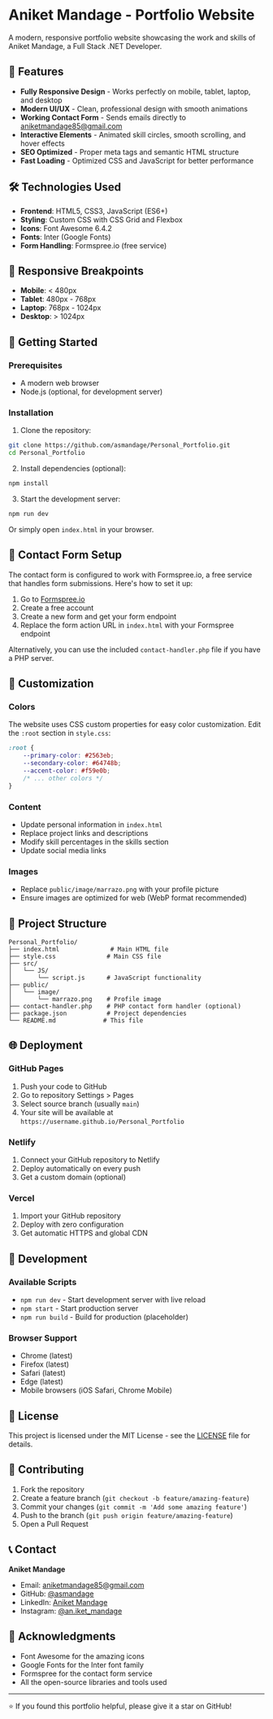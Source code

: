 # Aniket Mandage - Portfolio Website

A modern, responsive portfolio website showcasing the work and skills of Aniket Mandage, a Full Stack .NET Developer.

## 🚀 Features

- **Fully Responsive Design** - Works perfectly on mobile, tablet, laptop, and desktop
- **Modern UI/UX** - Clean, professional design with smooth animations
- **Working Contact Form** - Sends emails directly to aniketmandage85@gmail.com
- **Interactive Elements** - Animated skill circles, smooth scrolling, and hover effects
- **SEO Optimized** - Proper meta tags and semantic HTML structure
- **Fast Loading** - Optimized CSS and JavaScript for better performance

## 🛠️ Technologies Used

- **Frontend**: HTML5, CSS3, JavaScript (ES6+)
- **Styling**: Custom CSS with CSS Grid and Flexbox
- **Icons**: Font Awesome 6.4.2
- **Fonts**: Inter (Google Fonts)
- **Form Handling**: Formspree.io (free service)

## 📱 Responsive Breakpoints

- **Mobile**: < 480px
- **Tablet**: 480px - 768px
- **Laptop**: 768px - 1024px
- **Desktop**: > 1024px

## 🚀 Getting Started

### Prerequisites

- A modern web browser
- Node.js (optional, for development server)

### Installation

1. Clone the repository:
```bash
git clone https://github.com/asmandage/Personal_Portfolio.git
cd Personal_Portfolio
```

2. Install dependencies (optional):
```bash
npm install
```

3. Start the development server:
```bash
npm run dev
```

Or simply open `index.html` in your browser.

## 📧 Contact Form Setup

The contact form is configured to work with Formspree.io, a free service that handles form submissions. Here's how to set it up:

1. Go to [Formspree.io](https://formspree.io)
2. Create a free account
3. Create a new form and get your form endpoint
4. Replace the form action URL in `index.html` with your Formspree endpoint

Alternatively, you can use the included `contact-handler.php` file if you have a PHP server.

## 🎨 Customization

### Colors
The website uses CSS custom properties for easy color customization. Edit the `:root` section in `style.css`:

```css
:root {
    --primary-color: #2563eb;
    --secondary-color: #64748b;
    --accent-color: #f59e0b;
    /* ... other colors */
}
```

### Content
- Update personal information in `index.html`
- Replace project links and descriptions
- Modify skill percentages in the skills section
- Update social media links

### Images
- Replace `public/image/marrazo.png` with your profile picture
- Ensure images are optimized for web (WebP format recommended)

## 📁 Project Structure

```
Personal_Portfolio/
├── index.html              # Main HTML file
├── style.css              # Main CSS file
├── src/
│   └── JS/
│       └── script.js      # JavaScript functionality
├── public/
│   └── image/
│       └── marrazo.png    # Profile image
├── contact-handler.php    # PHP contact form handler (optional)
├── package.json           # Project dependencies
└── README.md             # This file
```

## 🌐 Deployment

### GitHub Pages
1. Push your code to GitHub
2. Go to repository Settings > Pages
3. Select source branch (usually `main`)
4. Your site will be available at `https://username.github.io/Personal_Portfolio`

### Netlify
1. Connect your GitHub repository to Netlify
2. Deploy automatically on every push
3. Get a custom domain (optional)

### Vercel
1. Import your GitHub repository
2. Deploy with zero configuration
3. Get automatic HTTPS and global CDN

## 🔧 Development

### Available Scripts

- `npm run dev` - Start development server with live reload
- `npm start` - Start production server
- `npm run build` - Build for production (placeholder)

### Browser Support

- Chrome (latest)
- Firefox (latest)
- Safari (latest)
- Edge (latest)
- Mobile browsers (iOS Safari, Chrome Mobile)

## 📝 License

This project is licensed under the MIT License - see the [LICENSE](LICENSE) file for details.

## 🤝 Contributing

1. Fork the repository
2. Create a feature branch (`git checkout -b feature/amazing-feature`)
3. Commit your changes (`git commit -m 'Add some amazing feature'`)
4. Push to the branch (`git push origin feature/amazing-feature`)
5. Open a Pull Request

## 📞 Contact

**Aniket Mandage**
- Email: aniketmandage85@gmail.com
- GitHub: [@asmandage](https://github.com/asmandage)
- LinkedIn: [Aniket Mandage](https://www.linkedin.com/in/aniket-mandage-653980271)
- Instagram: [@an.iket_mandage](https://www.instagram.com/an.iket_mandage)

## 🙏 Acknowledgments

- Font Awesome for the amazing icons
- Google Fonts for the Inter font family
- Formspree for the contact form service
- All the open-source libraries and tools used

---

⭐ If you found this portfolio helpful, please give it a star on GitHub!
